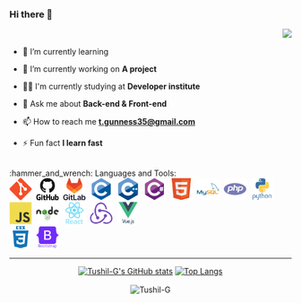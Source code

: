 ### Hi there 👋 
<img align="center" src="https://komarev.com/ghpvc/?username=Tushil-G&style=flat-square&color=green" alt=""/>
<img align="right" height=350px src="https://tse4.mm.bing.net/th?id=OIP.uHfuI7gCrlHOaRfEgVUydQHaHa&pid=Api&P=0"/>

- 🌱 I’m currently learning <img width=16px height=15px src="https://a.slack-edge.com/production-standard-emoji-assets/14.0/google-large/1f1f2-1f1fa@2x.png"/> 
- 🔭 I’m currently working on **A project**

- 👨‍💻 I'm currently studying at **Developer institute**

- 💬 Ask me about **Back-end & Front-end**

- 📫 How to reach me **t.gunness35@gmail.com**

- ⚡ Fun fact **I learn fast**
</br>
 :hammer_and_wrench: Languages and Tools:

<div>
  <img src="https://github.com/devicons/devicon/blob/master/icons/git/git-plain.svg" title="Git" alt="Git" width="40" height="40">&nbsp;
  <img src="https://github.com/devicons/devicon/blob/master/icons/github/github-original-wordmark.svg" title="GitHub" alt="GitHub" width="40" height="40">&nbsp;
  <img src="https://github.com/devicons/devicon/blob/master/icons/gitlab/gitlab-original-wordmark.svg" title="GitLab" alt="GitLab" width="40" height="40">&nbsp;
  <img src="https://github.com/devicons/devicon/blob/master/icons/c/c-original.svg" title="C" alt="C" width="40" height="40"/>&nbsp;
  <img src="https://github.com/devicons/devicon/blob/master/icons/cplusplus/cplusplus-original.svg" title="C++" alt="C++" width="40" height="40"/>&nbsp;
  <img src="https://github.com/devicons/devicon/blob/master/icons/csharp/csharp-original.svg" title="C#" alt="C#" width="40" height="40"/>&nbsp;
  <img src="https://github.com/devicons/devicon/blob/master/icons/html5/html5-original.svg" title="HTML5" alt="HTML" width="40" height="40"/>&nbsp;
  <img src="https://github.com/devicons/devicon/blob/master/icons/mysql/mysql-original-wordmark.svg" title="MySQL" alt="MySQL" width="40" height="40">&nbsp;
  <img src="https://github.com/devicons/devicon/blob/master/icons/php/php-plain.svg" title="PHP" alt="PHP" width="40" height="40">&nbsp;
<div">
  <img src="https://github.com/devicons/devicon/blob/master/icons/python/python-original-wordmark.svg" title="Python" alt="Python" width="40" height="40">&nbsp;
</div>
<div>
  <img src="https://github.com/devicons/devicon/blob/master/icons/javascript/javascript-original.svg" title="Javascript" alt="Javascript" width="40" height="40">&nbsp;
  <img src="https://github.com/devicons/devicon/blob/master/icons/nodejs/nodejs-original-wordmark.svg" title="NodeJS" alt="NodeJS" width="40" height="40">&nbsp;
  <img src="https://github.com/devicons/devicon/blob/master/icons/react/react-original-wordmark.svg" title="React" alt="React" width="40" height="40">&nbsp;
  <img src="https://github.com/devicons/devicon/blob/master/icons/redux/redux-original.svg" title="Redux" alt="Redux" width="40" height="40">&nbsp;
  <img src="https://github.com/devicons/devicon/blob/master/icons/vuejs/vuejs-original-wordmark.svg" title="VueJS" alt="VueJS" width="40" height="40">&nbsp;
</div>
<div>
  <img src="https://github.com/devicons/devicon/blob/master/icons/css3/css3-plain-wordmark.svg" title="CSS3" alt="CSS" width="40" height="40"/>&nbsp;
  <img src="https://github.com/devicons/devicon/blob/master/icons/bootstrap/bootstrap-plain-wordmark.svg" title="Bootstrap" alt="Bootstrap" width="40" height="40"/>&nbsp;
</div>
 
***

<div align="center">

[![Tushil-G's GitHub stats](https://github-readme-stats.vercel.app/api?username=NomeKuma&show_icons=true&theme=github_dark&include_all_commits=false&count_private=false&hide_rank=false)](https://github.com/anuraghazra/github-readme-stats)
[![Top Langs](https://github-readme-stats.vercel.app/api/top-langs/?username=NomeKuma&layout=compact&theme=github_dark&langs_count=10)](https://github.com/anuraghazra/github-readme-stats)
<p><img align="center" src="https://github-readme-streak-stats.herokuapp.com/?user=NomeKuma&theme=dark" alt="Tushil-G"/></p>

</div>

